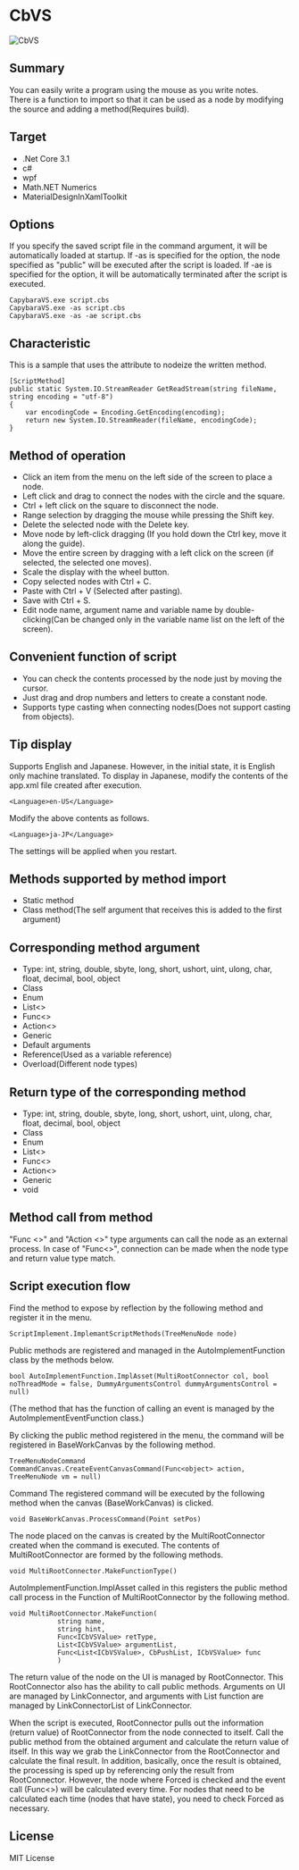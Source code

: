 # CbVS
![CbVS](https://user-images.githubusercontent.com/63950487/85939295-168b3c00-b94f-11ea-8fcf-07b27c3dfc26.png)

## Summary
You can easily write a program using the mouse as you write notes.<br>
There is a function to import so that it can be used as a node by modifying the source and adding a method(Requires build).<br>

## Target
* .Net Core 3.1
* c#
* wpf
* Math.NET Numerics
* MaterialDesignInXamlToolkit

## Options
If you specify the saved script file in the command argument, it will be automatically loaded at startup. If -as is specified for the option, the node specified as "public" will be executed after the script is loaded. If -ae is specified for the option, it will be automatically terminated after the script is executed.
```
CapybaraVS.exe script.cbs
CapybaraVS.exe -as script.cbs
CapybaraVS.exe -as -ae script.cbs
```

## Characteristic
This is a sample that uses the attribute to nodeize the written method.
```
[ScriptMethod]
public static System.IO.StreamReader GetReadStream(string fileName, string encoding = "utf-8")
{
    var encodingCode = Encoding.GetEncoding(encoding);
    return new System.IO.StreamReader(fileName, encodingCode);
}
```

## Method of operation
* Click an item from the menu on the left side of the screen to place a node.
* Left click and drag to connect the nodes with the circle and the square.
* Ctrl + left click on the square to disconnect the node.
* Range selection by dragging the mouse while pressing the Shift key.
* Delete the selected node with the Delete key.
* Move node by left-click dragging (If you hold down the Ctrl key, move it along the guide).
* Move the entire screen by dragging with a left click on the screen (if selected, the selected one moves).
* Scale the display with the wheel button.
* Copy selected nodes with Ctrl + C.
* Paste with Ctrl + V (Selected after pasting).
* Save with Ctrl + S.
* Edit node name, argument name and variable name by double-clicking(Can be changed only in the variable name list on the left of the screen).

## Convenient function of script
* You can check the contents processed by the node just by moving the cursor.
* Just drag and drop numbers and letters to create a constant node.
* Supports type casting when connecting nodes(Does not support casting from objects).

## Tip display
Supports English and Japanese. However, in the initial state, it is English only machine translated.
To display in Japanese, modify the contents of the app.xml file created after execution.
```
<Language>en-US</Language>
```
Modify the above contents as follows.
```
<Language>ja-JP</Language>
```
The settings will be applied when you restart.

## Methods supported by method import
* Static method
* Class method(The self argument that receives this is added to the first argument)

## Corresponding method argument
* Type: int, string, double, sbyte, long, short, ushort, uint, ulong, char, float, decimal, bool, object
* Class
* Enum
* List&lt;&gt;
* Func&lt;&gt;
* Action&lt;&gt;
* Generic
* Default arguments
* Reference(Used as a variable reference)
* Overload(Different node types)

## Return type of the corresponding method
* Type: int, string, double, sbyte, long, short, ushort, uint, ulong, char, float, decimal, bool, object
* Class
* Enum
* List&lt;&gt;
* Func&lt;&gt;
* Action&lt;&gt;
* Generic
* void

## Method call from method
"Func <>" and "Action <>" type arguments can call the node as an external process. In case of "Func<>", connection can be made when the node type and return value type match.

## Script execution flow
Find the method to expose by reflection by the following method and register it in the menu.

```ScriptImplement.ImplemantScriptMethods(TreeMenuNode node)```

Public methods are registered and managed in the AutoImplementFunction class by the methods below.

```bool AutoImplementFunction.ImplAsset(MultiRootConnector col, bool noThreadMode = false, DummyArgumentsControl dummyArgumentsControl = null)```

(The method that has the function of calling an event is managed by the AutoImplementEventFunction class.)

By clicking the public method registered in the menu, the command will be registered in BaseWorkCanvas by the following method.

```TreeMenuNodeCommand CommandCanvas.CreateEventCanvasCommand(Func<object> action, TreeMenuNode vm = null)```

Command The registered command will be executed by the following method when the canvas (BaseWorkCanvas) is clicked.

```void BaseWorkCanvas.ProcessCommand(Point setPos)```

The node placed on the canvas is created by the MultiRootConnector created when the command is executed.
The contents of MultiRootConnector are formed by the following methods.

```void MultiRootConnector.MakeFunctionType()```

AutoImplementFunction.ImplAsset called in this registers the public method call process in the Function of MultiRootConnector by the following method.

```
void MultiRootConnector.MakeFunction(
            string name,
            string hint,
            Func<ICbVSValue> retType,
            List<ICbVSValue> argumentList,
            Func<List<ICbVSValue>, CbPushList, ICbVSValue> func
            )
```

The return value of the node on the UI is managed by RootConnector.
This RootConnector also has the ability to call public methods.
Arguments on UI are managed by LinkConnector, and arguments with List function are managed by LinkConnectorList of LinkConnector.

When the script is executed, RootConnector pulls out the information (return value) of RootConnector from the node connected to itself.
Call the public method from the obtained argument and calculate the return value of itself.
In this way we grab the LinkConnector from the RootConnector and calculate the final result.
In addition, basically, once the result is obtained, the processing is sped up by referencing only the result from RootConnector.
However, the node where Forced is checked and the event call (Func<>) will be calculated every time.
For nodes that need to be calculated each time (nodes that have state), you need to check Forced as necessary.

## License
MIT License
